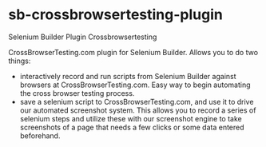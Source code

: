 sb-crossbrowsertesting-plugin
====================

Selenium Builder Plugin Crossbrowsertesting

CrossBrowserTesting.com plugin for Selenium Builder.  Allows you to do two things:

- interactively record and run scripts from Selenium Builder against browsers at CrossBrowserTesting.com.  Easy way to begin automating the cross browser testing process.
- save a selenium script to CrossBrowserTesting.com, and use it to drive our automated screenshot system.  This allows you to record a series of selenium steps and utilize these with our screenshot engine to take screenshots of a page that needs a few clicks or some data entered beforehand. 